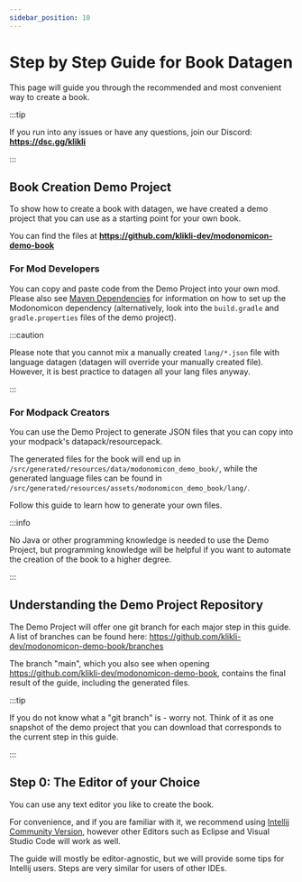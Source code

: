 ```yaml
---
sidebar_position: 10
---
```


# Step by Step Guide for Book Datagen

This page will guide you through the recommended and most convenient way to create a book. 

:::tip

If you run into any issues or have any questions, join our Discord: **https://dsc.gg/klikli**

:::

## Book Creation Demo Project

To show how to create a book with datagen, we have created a demo project that you can use as a starting point for your own book. 

You can find the files at **https://github.com/klikli-dev/modonomicon-demo-book**

### For Mod Developers

You can copy and paste code from the Demo Project into your own mod. 
Please also see [Maven Dependencies](../maven-dependencies) for information on how to set up the Modonomicon dependency (alternatively, look into the `build.gradle` and `gradle.properties` files of the demo project).

:::caution

Please note that you cannot mix a manually created `lang/*.json` file with language datagen (datagen will override your manually created file). 
However, it is best practice to datagen all your lang files anyway.

::: 

###  For Modpack Creators

You can use the Demo Project to generate JSON files that you can copy into your modpack's datapack/resourcepack.

The generated files for the book will end up in `/src/generated/resources/data/modonomicon_demo_book/`, while the generated language files can be found in `/src/generated/resources/assets/modonomicon_demo_book/lang/`.

Follow this guide to learn how to generate your own files.

:::info

No Java or other programming knowledge is needed to use the Demo Project, but programming knowledge will be helpful if you want to automate the creation of the book to a higher degree.

:::

## Understanding the Demo Project Repository

The Demo Project will offer one git branch for each major step in this guide. A list of branches can be found here: https://github.com/klikli-dev/modonomicon-demo-book/branches

The branch "main", which you also see when opening https://github.com/klikli-dev/modonomicon-demo-book, contains the final result of the guide, including the generated files.

:::tip

If you do not know what a "git branch" is - worry not. Think of it as one snapshot of the demo project that you can download that corresponds to the current step in this guide.

::: 

## Step 0: The Editor of your Choice 

You can use any text editor you like to create the book.

For convenience, and if you are familiar with it, we recommend using [Intellij Community Version](https://www.jetbrains.com/idea/download/), however other Editors such as Eclipse and Visual Studio Code will work as well.

The guide will mostly be editor-agnostic, but we will provide some tips for Intellij users. Steps are very similar for users of other IDEs.